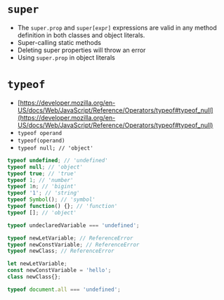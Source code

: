 # `super`

- The `super.prop` and `super[expr]` expressions are valid in any method definition in both classes and object literals.
- Super-calling static methods
- Deleting super properties will throw an error
- Using `super.prop` in object literals

# `typeof`

- [https://developer.mozilla.org/en-US/docs/Web/JavaScript/Reference/Operators/typeof#typeof_null](https://developer.mozilla.org/en-US/docs/Web/JavaScript/Reference/Operators/typeof#typeof_null)
- `typeof operand`
- `typeof(operand)`
- `typeof null; // 'object'`

```jsx
typeof undefined; // 'undefined'
typeof null; // 'object'
typeof true; // 'true'
typeof 1; // 'number'
typeof 1n; // 'bigint'
typeof '1'; // 'string'
typeof Symbol(); // 'symbol'
typeof function() {}; // 'function'
typeof []; // 'object'

typeof undeclaredVariable === 'undefined';

typeof newLetVariable; // ReferenceError
typeof newConstVariable; // ReferenceError
typeof newClass; // ReferenceError

let newLetVariable;
const newConstVariable = 'hello';
class newClass{};

typeof document.all === 'undefined';
```